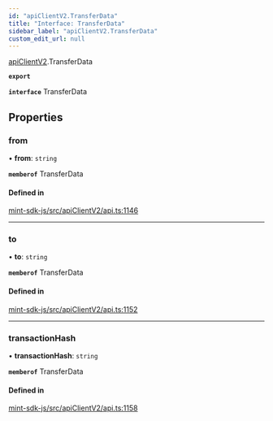 ```yaml
---
id: "apiClientV2.TransferData"
title: "Interface: TransferData"
sidebar_label: "apiClientV2.TransferData"
custom_edit_url: null
---
```


[apiClientV2](../modules/apiClientV2).TransferData

**`export`**

**`interface`** TransferData

## Properties

### from

• **from**: `string`

**`memberof`** TransferData

#### Defined in

[mint-sdk-js/src/apiClientV2/api.ts:1146](https://github.com/KyuzanInc/mint-sdk-js/blob/116138b/src/apiClientV2/api.ts#L1146)

___

### to

• **to**: `string`

**`memberof`** TransferData

#### Defined in

[mint-sdk-js/src/apiClientV2/api.ts:1152](https://github.com/KyuzanInc/mint-sdk-js/blob/116138b/src/apiClientV2/api.ts#L1152)

___

### transactionHash

• **transactionHash**: `string`

**`memberof`** TransferData

#### Defined in

[mint-sdk-js/src/apiClientV2/api.ts:1158](https://github.com/KyuzanInc/mint-sdk-js/blob/116138b/src/apiClientV2/api.ts#L1158)
